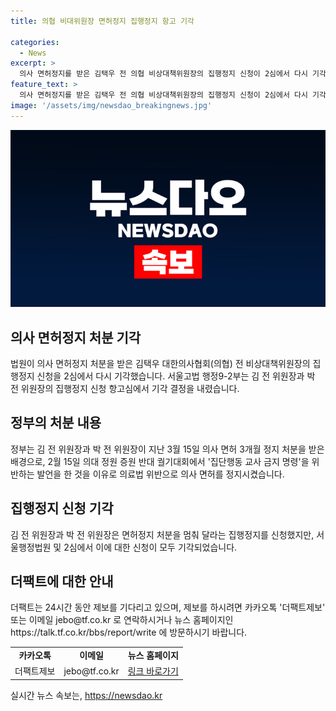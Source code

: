 ```yaml
---
title: 의협 비대위원장 면허정지 집행정지 항고 기각

categories:
  - News
excerpt: >
  의사 면허정지를 받은 김택우 전 의협 비상대책위원장의 집행정지 신청이 2심에서 다시 기각됐다. 서울고법 행정9-2부는 김 전 위원장의 면허정지 집행정지 신청 항고심에서 기각 결정했다. 박명하 의협 전 비대위 조직위원장과의 대화가 나왔는데, 두 사람은 의사 면허 3개월 정지 처분을 멈춰 달라는 집행정지를 신청했지만 기각당했다. 24시간 기사 제보 가능.
feature_text: >
  의사 면허정지를 받은 김택우 전 의협 비상대책위원장의 집행정지 신청이 2심에서 다시 기각됐다. 서울고법 행정9-2부는 김 전 위원장의 면허정지 집행정지 신청 항고심에서 기각 결정했다. 박명하 의협 전 비대위 조직위원장과의 대화가 나왔는데, 두 사람은 의사 면허 3개월 정지 처분을 멈춰 달라는 집행정지를 신청했지만 기각당했다. 24시간 기사 제보 가능.
image: '/assets/img/newsdao_breakingnews.jpg'
---
```


<p><img src="/assets/img/newsdao_breakingnews.jpg" alt="cryptoinkorea 속보" /></p>

<h2 data-ke-size="size26">의사 면허정지 처분 기각</h2>

<p data-ke-size="size16">법원이 의사 면허정지 처분을 받은 김택우 대한의사협회(의협) 전 비상대책위원장의 집행정지 신청을 2심에서 다시 기각했습니다. 서울고법 행정9-2부는 김 전 위원장과 박 전 위원장의 집행정지 신청 항고심에서 기각 결정을 내렸습니다.</p>

<h2 data-ke-size="size26">정부의 처분 내용</h2>

<p data-ke-size="size16">정부는 김 전 위원장과 박 전 위원장이 지난 3월 15일 의사 면허 3개월 정지 처분을 받은 배경으로, 2월 15일 의대 정원 증원 반대 궐기대회에서 '집단행동 교사 금지 명령'을 위반하는 발언을 한 것을 이유로 의료법 위반으로 의사 면허를 정지시켰습니다.</p>

<h2 data-ke-size="size26">집행정지 신청 기각</h2>

<p data-ke-size="size16">김 전 위원장과 박 전 위원장은 면허정지 처분을 멈춰 달라는 집행정지를 신청했지만, 서울행정법원 및 2심에서 이에 대한 신청이 모두 기각되었습니다.</p>

<h2 data-ke-size="size26">더팩트에 대한 안내</h2>

<p data-ke-size="size16">더팩트는 24시간 동안 제보를 기다리고 있으며, 제보를 하시려면 카카오톡 '더팩트제보' 또는 이메일 jebo@tf.co.kr 로 연락하시거나 뉴스 홈페이지인 https://talk.tf.co.kr/bbs/report/write 에 방문하시기 바랍니다.</p>

<table>
  <tbody>
    <tr>
      <td style="text-align: center; height: 17px;"><b>카카오톡</b></td>
      <td style="text-align: center; height: 17px;"><b>이메일</b></td>
      <td style="text-align: center; height: 17px;"><b>뉴스 홈페이지</b></td>
    </tr>
    <tr>
      <td style="text-align: center; height: 17px;">더팩트제보</td>
      <td style="text-align: center; height: 17px;">jebo@tf.co.kr</td>
      <td style="text-align: center; height: 17px;"><a href="https://talk.tf.co.kr/bbs/report/write">링크 바로가기</a></td>
    </tr>
  </tbody>
</table>
실시간 뉴스 속보는, <a href="https://newsdao.kr" rel="dofollow">https://newsdao.kr</a>


